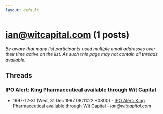 ```yaml
---
layout: default
---
```


# ian@witcapital.com (1 posts)

_Be aware that many list participants used multiple email addresses over their time active on the list. As such this page may not contain all threads available._

## Threads

### IPO Alert: King Pharmaceutical available through Wit Capital
+ 1997-12-31 (Wed, 31 Dec 1997 08:11:22 +0800) - [IPO Alert: King Pharmaceutical available through Wit Capital](/archive/1997/12/ba474be38db88fa99235761cc18cbed2829b8ff8863da4ecd1759cbed3332f1f) - _ian@witcapital.com_

